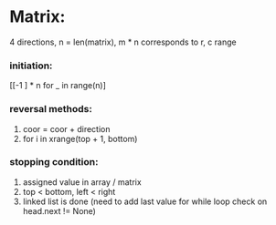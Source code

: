 # Matrix:

4 directions, n = len(matrix), m * n corresponds to r, c range

### initiation:
[[-1 ] * n for _ in range(n)]

### reversal methods:
1. coor = coor + direction
2. for i in xrange(top + 1, bottom)

### stopping condition:
1. assigned value in array / matrix
2. top < bottom, left < right
3. linked list is done (need to add last value for while loop check on head.next != None)
